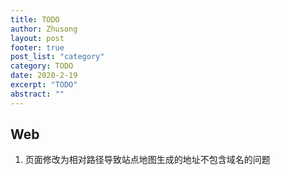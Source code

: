 ```yaml
---
title: TODO
author: Zhusong
layout: post
footer: true
post_list: "category"
category: TODO
date: 2020-2-19
excerpt: "TODO"
abstract: ""
---
```


## Web
1. 页面修改为相对路径导致站点地图生成的地址不包含域名的问题